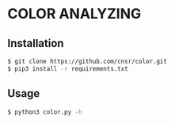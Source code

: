 # COLOR ANALYZING

## Installation
```sh
$ git clone https://github.com/cnsr/color.git
$ pip3 install -r requirements.txt
```
## Usage
```sh
$ python3 color.py -h
```
